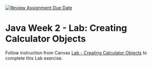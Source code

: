 [![Review Assignment Due Date](https://classroom.github.com/assets/deadline-readme-button-24ddc0f5d75046c5622901739e7c5dd533143b0c8e959d652212380cedb1ea36.svg)](https://classroom.github.com/a/dGgc5hdc)
# Java Week 2 - Lab: Creating Calculator Objects

Follow instruction from Canvas [Lab - Creating Calculator Objects](https://awstechu.instructure.com/courses/517/assignments/29300) to complete this Lab exercise.
